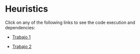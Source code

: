 # Heuristics

Click on any of the following links to see the code execution and dependencies:
- [Trabajo 1](https://github.com/calzateu/Heuristics/tree/main/Trabajos/Trabajo_1/Code)

- [Trabajo 2](https://github.com/calzateu/Heuristics/tree/main/Trabajos/Trabajo_2/Code)
